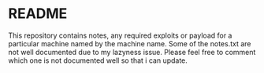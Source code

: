 # README

This repository contains notes, any required exploits or payload for a particular machine named by the machine name. 
Some of the notes.txt are not well documented due to my lazyness issue. 
Please feel free to comment which one is not documented well so that i can update.
